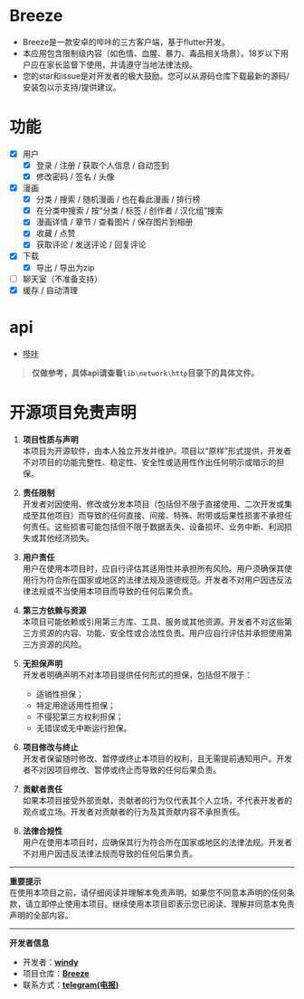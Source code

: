 # Breeze

- Breeze是一款安卓的哔咔的三方客户端，基于flutter开发。
- 本应用包含限制级内容（如色情、血腥、暴力、毒品相关场景）。18岁以下用户应在家长监督下使用，并请遵守当地法律法规。
- 您的star和issue是对开发者的极大鼓励。您可以从源码仓库下载最新的源码/安装包以示支持/提供建议。

# 功能

- [x] 用户
    - [x] 登录 / 注册 / 获取个人信息 / 自动签到
    - [x] 修改密码 / 签名 / 头像
- [x] 漫画
    - [x] 分类 / 搜索 / 随机漫画 / 也在看此漫画 / 排行榜
    - [x] 在分类中搜索 / 按“分类 / 标签 / 创作者 / 汉化组”搜索
    - [x] 漫画详情 / 章节 / 查看图片 / 保存图片到相册
    - [x] 收藏 / 点赞
    - [x] 获取评论 / 发送评论 / 回复评论
- [x] 下载
    - [x] 导出 / 导出为zip
- [ ] 聊天室（不准备支持）
- [x] 缓存 / 自动清理

# api

- [哔咔](https://github.com/deretame/Breeze/blob/main/api/bika.md)

> **仅做参考，具体api请查看`lib\network\http`目录下的具体文件。**

# **开源项目免责声明**

1. **项目性质与声明**  
   本项目为开源软件，由本人独立开发并维护。项目以“原样”形式提供，开发者不对项目的功能完整性、稳定性、安全性或适用性作出任何明示或暗示的担保。

2. **责任限制**  
   开发者对因使用、修改或分发本项目（包括但不限于直接使用、二次开发或集成至其他项目）而导致的任何直接、间接、特殊、附带或后果性损害不承担任何责任。这些损害可能包括但不限于数据丢失、设备损坏、业务中断、利润损失或其他经济损失。

3. **用户责任**  
   用户在使用本项目时，应自行评估其适用性并承担所有风险。用户须确保其使用行为符合所在国家或地区的法律法规及道德规范。开发者不对用户因违反法律法规或不当使用本项目而导致的任何后果负责。

4. **第三方依赖与资源**  
   本项目可能依赖或引用第三方库、工具、服务或其他资源。开发者不对这些第三方资源的内容、功能、安全性或合法性负责。用户应自行评估并承担使用第三方资源的风险。

5. **无担保声明**  
   开发者明确声明不对本项目提供任何形式的担保，包括但不限于：
    - 适销性担保；
    - 特定用途适用性担保；
    - 不侵犯第三方权利担保；
    - 无错误或无中断运行担保。

6. **项目修改与终止**  
   开发者保留随时修改、暂停或终止本项目的权利，且无需提前通知用户。开发者不对因项目修改、暂停或终止而导致的任何后果负责。

7. **贡献者责任**  
   如果本项目接受外部贡献，贡献者的行为仅代表其个人立场，不代表开发者的观点或立场。开发者对贡献者的行为及其贡献内容不承担责任。

8. **法律合规性**  
   用户在使用本项目时，应确保其行为符合所在国家或地区的法律法规。开发者不对用户因违反法律法规而导致的任何后果负责。

---

**重要提示**  
在使用本项目之前，请仔细阅读并理解本免责声明。如果您不同意本声明的任何条款，请立即停止使用本项目。继续使用本项目即表示您已阅读、理解并同意本免责声明的全部内容。

---

**开发者信息**

- 开发者：**[windy](https://github.com/deretame)**
- 项目仓库：**[Breeze](https://github.com/deretame/Breeze)**
- 联系方式：**[telegram(电报)](https://t.me/breeze_zh_cn)**

